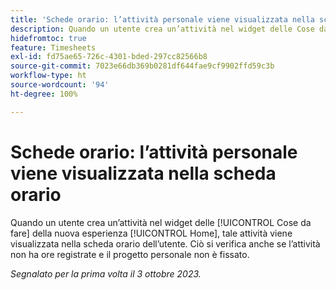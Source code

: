 ```yaml
---
title: 'Schede orario: l’attività personale viene visualizzata nella scheda orario'
description: Quando un utente crea un’attività nel widget delle Cose da fare della nuova esperienza Home, tale attività viene visualizzata nella scheda orario dell’utente. Ciò si verifica anche se l’attività non ha ore registrate e il progetto personale non è fissato.
hidefromtoc: true
feature: Timesheets
exl-id: fd75ae65-726c-4301-bded-297cc82566b8
source-git-commit: 7023e66db369b0281df644fae9cf9902ffd59c3b
workflow-type: ht
source-wordcount: '94'
ht-degree: 100%

---
```


# Schede orario: l’attività personale viene visualizzata nella scheda orario

Quando un utente crea un’attività nel widget delle [!UICONTROL Cose da fare] della nuova esperienza [!UICONTROL Home], tale attività viene visualizzata nella scheda orario dell’utente. Ciò si verifica anche se l’attività non ha ore registrate e il progetto personale non è fissato.

_Segnalato per la prima volta il 3 ottobre 2023._
